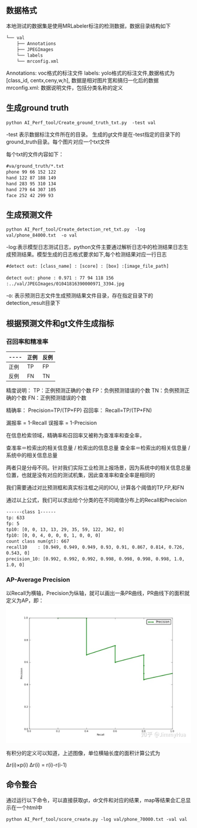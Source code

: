 ## 数据格式
本地测试的数据集是使用MRLabeler标注的检测数据，数据目录结构如下
```
└── val
    ├── Annotations
    ├── JPEGImages
    └── labels
    └── mrconfig.xml

```

Annotations: voc格式的标注文件
labels: yolo格式的标注文件,数据格式为[class_id, centx,ceny,w,h], 数据是相对图片宽和搞归一化后的数据
mrconfig.xml: 数据说明文件，包括分类名称的定义

## 生成ground truth
```
python AI_Perf_tool/Create_ground_truth_txt.py  -test val

```
-test 表示数据标注文件所在的目录。 生成的gt文件是在-test指定的目录下的ground_truth目录。每个图片对应一个txt文件

每个txt的文件内容如下：
```
#va/ground_truth/*.txt
phone 99 66 152 122
hand 122 87 188 149
hand 283 95 310 134
hand 279 64 307 105
face 252 42 299 93
```

## 生成预测文件

```
python AI_Perf_tool/Create_detection_ret_txt.py  -log val/phone_84000.txt  -o val

```

-log:表示模型日志测试日志，python文件主要通过解析日志中的检测结果日志生成预测结果。模型生成的日志格式要求如下,每个检测结果对应一行日志
```
#detect out: [class_name] : [score] : [box] :[image_file_path]

detect out: phone : 0.971 : 77 94 118 156 :../val/JPEGImages/01041816390000971_3394.jpg

```

-o: 表示预测日志文件生成预测结果文件目录，存在指定目录下的detection_result目录下


## 根据预测文件和gt文件生成指标
### 召回率和精准率

|---- |  正例   | 反例  |
|---- |  ----  | ----  |
|正例 | TP  	  | FP |
|反例 | FN      | TN |

精度说明：
TP：正例预测正确的个数
FP：负例预测错误的个数
TN：负例预测正确的个数
FN：正例预测错误的个数

精确率：
Precision=TP/(TP+FP)
召回率：
Recall=TP/(TP+FN)

漏报率 = 1-Recall
误报率 = 1-Precision

在信息检索领域，精确率和召回率又被称为查准率和查全率，

查准率＝检索出的相关信息量 / 检索出的信息总量
查全率＝检索出的相关信息量 / 系统中的相关信息总量



两者只是分母不同。针对我们实际工业检测上报场景，因为系统中的相关信息总量位置，也就是没有对应的测试机集，因此查准率和查全率是相同的

我们需要通过对比预测框和真实标注框之间的IOU, 计算各个阈值的TP,FP,和FN

通过以上公式，我们可以求出给个分类的在不同阈值分布上的Recall和Precision

```
------class 1------
tp: 633
fp: 5
tp10: [0, 0, 13, 13, 29, 35, 59, 122, 362, 0]
fp10: [0, 0, 4, 0, 0, 0, 1, 0, 0, 0]
count class num(gt): 667
recall10    : [0.949, 0.949, 0.949, 0.93, 0.91, 0.867, 0.814, 0.726, 0.543, 0]
precision_10: [0.992, 0.992, 0.992, 0.998, 0.998, 0.998, 0.998, 1.0, 1.0, 0]

```

### AP-Average Precision
以Recall为横轴，Precision为纵轴，就可以画出一条PR曲线，PR曲线下的面积就定义为AP，即：
![](./image/ap.jpg)

有积分的定义可以知道，上述图像，单位横轴长度的面积计算公式为

Δr(i)×p(i)
Δr(i) = r(i)-r(i-1)



## 命令整合
通过运行以下命令，可以直接获取gt，dr文件和对应的结果，map等结果会汇总显示在一个html中
```
python AI_Perf_tool/score_create.py -log val/phone_70000.txt -val val
```